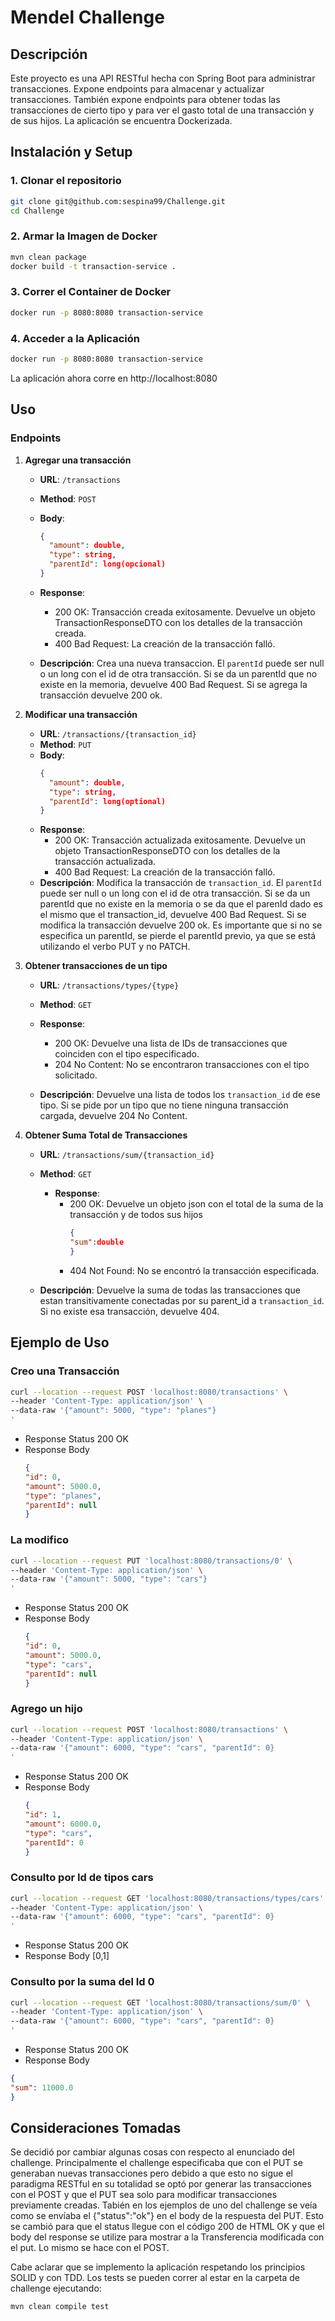 # Mendel Challenge

## Descripción

Este proyecto es una API RESTful hecha con Spring Boot para administrar transacciones.
Expone endpoints para almacenar y actualizar transacciones.
También expone endpoints para obtener todas las transacciones de cierto tipo y para ver el gasto total de una 
transacción y de sus hijos.
La aplicación se encuentra Dockerizada.

## Instalación y Setup

### 1. Clonar el repositorio

```bash
git clone git@github.com:sespina99/Challenge.git
cd Challenge
```

### 2. Armar la Imagen de Docker
```bash
mvn clean package
docker build -t transaction-service .
```

### 3. Correr el Container de Docker
```bash
docker run -p 8080:8080 transaction-service
```

### 4. Acceder a la Aplicación
```bash
docker run -p 8080:8080 transaction-service
```
La aplicación ahora corre en http://localhost:8080


## Uso
### Endpoints
1. **Agregar una transacción**
   - **URL**: `/transactions`
   - **Method**: `POST`
   - **Body**:
     ```json
     {
       "amount": double,
       "type": string,
       "parentId": long(opcional)
     }
     ```
   - **Response**:
       - 200 OK: Transacción creada exitosamente. Devuelve un objeto TransactionResponseDTO con los detalles de la transacción creada.
       - 400 Bad Request: La creación de la transacción falló.

   - **Descripción**: Crea una nueva transaccion. El `parentId` puede ser null o un long con el id de otra 
     transacción. Si se da un parentId que no existe en la memoria, devuelve 400 Bad Request. Si se agrega la 
     transacción devuelve 200 ok.


2. **Modificar una transacción**
    - **URL**: `/transactions/{transaction_id}`
    - **Method**: `PUT`
    - **Body**:
      ```json
      {
        "amount": double,
        "type": string,
        "parentId": long(optional)
      }
      ```
    - **Response**:
        - 200 OK: Transacción actualizada exitosamente. Devuelve un objeto TransactionResponseDTO con los detalles de la transacción actualizada.
        - 400 Bad Request: La creación de la transacción falló.
    - **Descripción**: Modifica la transacción de `transaction_id`. El `parentId` puede ser null o un 
      long con el id de otra transacción. Si se da un parentId que no existe en la memoria o se da que el parenId dado es el mismo que el 
transaction_id, devuelve 400 Bad Request. Si se modifica la transacción devuelve 200 ok. Es importante que si no se 
      especifica un parentId, se pierde el parentId previo, ya que se está utilizando el verbo PUT y no PATCH.


      

3. **Obtener transacciones de un tipo**
    - **URL**: `/transactions/types/{type}`
    - **Method**: `GET`
    - **Response**:
      - 200 OK: Devuelve una lista de IDs de transacciones que coinciden con el tipo especificado. 
      - 204 No Content: No se encontraron transacciones con el tipo solicitado.

    - **Descripción**: Devuelve una lista de todos los `transaction_id` de ese tipo. Si se pide por un tipo que no 
      tiene ninguna transacción cargada, devuelve 204 No Content.


4. **Obtener Suma Total de Transacciones**
    - **URL**: `/transactions/sum/{transaction_id}`
    - **Method**: `GET`
      - **Response**:
          - 200 OK: Devuelve un objeto json con el total de la suma de la transacción y de todos sus hijos
            ```json
            {
            "sum":double
            }
            ```
          - 404 Not Found: No se encontró la transacción especificada.

    - **Descripción**: Devuelve la suma de todas las transacciones que estan transitivamente conectadas por su 
      parent_id a `transaction_id`. Si no existe esa transacción, devuelve 404.


## Ejemplo de Uso
### Creo una Transacción

```bash
curl --location --request POST 'localhost:8080/transactions' \
--header 'Content-Type: application/json' \
--data-raw '{"amount": 5000, "type": "planes"}
'
```
- Response Status 200 OK
- Response Body
    ````json
    {
    "id": 0,
    "amount": 5000.0,
    "type": "planes",
    "parentId": null
  }
    ````

### La modifico
```bash
curl --location --request PUT 'localhost:8080/transactions/0' \
--header 'Content-Type: application/json' \
--data-raw '{"amount": 5000, "type": "cars"}
'
```
- Response Status 200 OK
- Response Body
    ````json
    {
    "id": 0,
    "amount": 5000.0,
    "type": "cars",
    "parentId": null
  }
    ````
  
### Agrego un hijo
```bash
curl --location --request POST 'localhost:8080/transactions' \
--header 'Content-Type: application/json' \
--data-raw '{"amount": 6000, "type": "cars", "parentId": 0}
'
```
- Response Status 200 OK
- Response Body
    ````json
    {
    "id": 1,
    "amount": 6000.0,
    "type": "cars",
    "parentId": 0
  }
  ````
### Consulto por Id de tipos cars
```bash
curl --location --request GET 'localhost:8080/transactions/types/cars' \
--header 'Content-Type: application/json' \
--data-raw '{"amount": 6000, "type": "cars", "parentId": 0}
'
```
- Response Status 200 OK
- Response Body
[0,1]

### Consulto por la suma del Id 0
```bash
curl --location --request GET 'localhost:8080/transactions/sum/0' \
--header 'Content-Type: application/json' \
--data-raw '{"amount": 6000, "type": "cars", "parentId": 0}
'
```
- Response Status 200 OK
- Response Body
````json
{
"sum": 11000.0
}
````

## Consideraciones Tomadas
Se decidió por cambiar algunas cosas con respecto al enunciado del challenge. Principalmente el challenge 
especificaba que con el PUT se generaban nuevas transacciones pero debido a que esto no sigue el paradigma RESTful 
en su totalidad se optó por generar las transacciones con el POST y que el PUT sea solo para modificar transacciones 
previamente creadas.
Tabién en los ejemplos de uno del challenge se veía como se envíaba el {"status":"ok"} en el body de la respuesta 
del PUT. Esto se cambió para que el status llegue con el código 200 de HTML OK y que el body del response se 
utilize para mostrar a la Transferencia modificada con el put. Lo mismo se hace con el POST.

Cabe aclarar que se implemento la aplicación respetando los principios SOLID y con TDD. Los tests se pueden correr 
al estar en la carpeta de challenge ejecutando:

```bash
mvn clean compile test
```

